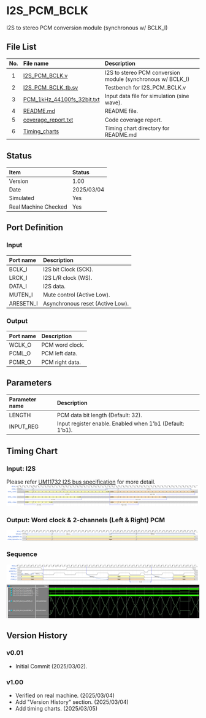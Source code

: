 # I2S_PCM_BCLK
I2S to stereo PCM conversion module (synchronous w/ BCLK_I)

## File List
| No. |File name|Description|
|:---:|:-------------------------|:----------|
|  1  |[I2S_PCM_BCLK.v](https://github.com/AUDIY/AUDIY_Verilog_IP/blob/main/I2S_PCM_BCLK/I2S_PCM_BCLK.v)|I2S to stereo PCM conversion module (synchronous w/ BCLK_I)|
|  2  |[I2S_PCM_BCLK_tb.sv](https://github.com/AUDIY/AUDIY_Verilog_IP/blob/main/I2S_PCM_BCLK/I2S_PCM_BCLK_tb.sv)|Testbench for I2S_PCM_BCLK.v|
|  3  |[PCM_1kHz_44100fs_32bit.txt](https://github.com/AUDIY/AUDIY_Verilog_IP/blob/main/I2S_PCM_BCLK/PCM_1kHz_44100fs_32bit.txt)|Input data file for simulation (sine wave).|
|  4  |[README.md](https://github.com/AUDIY/AUDIY_Verilog_IP/blob/main/I2S_PCM_BCLK/README.md)|README file.|
|  5  |[coverage_report.txt](https://github.com/AUDIY/AUDIY_Verilog_IP/blob/main/I2S_PCM_BCLK/coverage_report.txt)|Code coverage report.|
|  6  |[Timing_charts](https://github.com/AUDIY/AUDIY_Verilog_IP/tree/main/I2S_PCM_BCLK/Timing_charts)|Timing chart directory for README.md|

## Status
|Item|Status|
|:------|:---------|
|Version|1.00|
|Date   |2025/03/04|
|Simulated|Yes|
|Real Machine Checked|Yes|

## Port Definition
### Input
|Port name|Description|
|:--------|:----------|
|BCLK_I|I2S bit Clock (SCK).|
|LRCK_I|I2S L/R clock (WS).|
|DATA_I|I2S data.|
|MUTEN_I|Mute control (Active Low).|
|ARESETN_I|Asynchronous reset (Active Low).|

### Output
|Port name|Description|
|:--------|:----------|
|WCLK_O|PCM word clock.|
|PCML_O|PCM left data.|
|PCMR_O|PCM right data.|

## Parameters
|Parameter name|Description|
|:-------------|:----------|
|LENGTH|PCM data bit length (Default: 32).|
|INPUT_REG|Input register enable. Enabled when 1'b1 (Default: 1'b1).|

## Timing Chart
### Input: I2S
Please refer [UM11732 I2S bus specification](https://www.nxp.com/docs/en/user-manual/UM11732.pdf) for more detail.
![I2S](https://github.com/AUDIY/AUDIY_Verilog_IP/blob/main/I2S_PCM_BCLK/Timing_charts/02_png/I2S.png)
### Output: Word clock & 2-channels (Left & Right) PCM
![PCM](https://github.com/AUDIY/AUDIY_Verilog_IP/blob/main/I2S_PCM_BCLK/Timing_charts/02_png/PCM.png)
### Sequence
![sequence](https://github.com/AUDIY/AUDIY_Verilog_IP/blob/main/I2S_PCM_BCLK/Timing_charts/02_png/I2S_PCM_BCLK_sequence.png)
![Questa](https://github.com/AUDIY/AUDIY_Verilog_IP/blob/main/I2S_PCM_BCLK/Timing_charts/02_png/Questa.png)

## Version History
### v0.01
- Initial Commit (2025/03/02).
### v1.00
- Verified on real machine. (2025/03/04)
- Add "Version History" section. (2025/03/04)
- Add timing charts. (2025/03/05)

